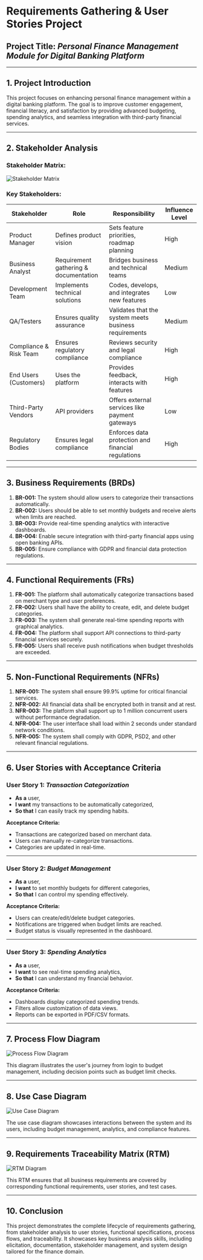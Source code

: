 # **Requirements Gathering & User Stories Project**

## **Project Title:** *Personal Finance Management Module for Digital Banking Platform*

---

## **1. Project Introduction**
This project focuses on enhancing personal finance management within a digital banking platform. The goal is to improve customer engagement, financial literacy, and satisfaction by providing advanced budgeting, spending analytics, and seamless integration with third-party financial services.

---

## **2. Stakeholder Analysis**

### **Stakeholder Matrix:**

![Stakeholder Matrix](stakeholder-matrix.png)

### **Key Stakeholders:**

| **Stakeholder**           | **Role**                                | **Responsibility**                                      | **Influence Level** |
|---------------------------|-----------------------------------------|--------------------------------------------------------|---------------------|
| Product Manager           | Defines product vision                  | Sets feature priorities, roadmap planning               | High                |
| Business Analyst          | Requirement gathering & documentation   | Bridges business and technical teams                    | Medium              |
| Development Team          | Implements technical solutions          | Codes, develops, and integrates new features            | Low                 |
| QA/Testers                | Ensures quality assurance               | Validates that the system meets business requirements   | Medium              |
| Compliance & Risk Team    | Ensures regulatory compliance           | Reviews security and legal compliance                   | High                |
| End Users (Customers)     | Uses the platform                       | Provides feedback, interacts with features              | High                |
| Third-Party Vendors       | API providers                           | Offers external services like payment gateways          | Low                 |
| Regulatory Bodies         | Ensures legal compliance                | Enforces data protection and financial regulations      | High                |

---

## **3. Business Requirements (BRDs)**

1. **BR-001:** The system should allow users to categorize their transactions automatically.
2. **BR-002:** Users should be able to set monthly budgets and receive alerts when limits are reached.
3. **BR-003:** Provide real-time spending analytics with interactive dashboards.
4. **BR-004:** Enable secure integration with third-party financial apps using open banking APIs.
5. **BR-005:** Ensure compliance with GDPR and financial data protection regulations.

---

## **4. Functional Requirements (FRs)**

1. **FR-001:** The platform shall automatically categorize transactions based on merchant type and user preferences.
2. **FR-002:** Users shall have the ability to create, edit, and delete budget categories.
3. **FR-003:** The system shall generate real-time spending reports with graphical analytics.
4. **FR-004:** The platform shall support API connections to third-party financial services securely.
5. **FR-005:** Users shall receive push notifications when budget thresholds are exceeded.

---

## **5. Non-Functional Requirements (NFRs)**

1. **NFR-001:** The system shall ensure 99.9% uptime for critical financial services.
2. **NFR-002:** All financial data shall be encrypted both in transit and at rest.
3. **NFR-003:** The platform shall support up to 1 million concurrent users without performance degradation.
4. **NFR-004:** The user interface shall load within 2 seconds under standard network conditions.
5. **NFR-005:** The system shall comply with GDPR, PSD2, and other relevant financial regulations.

---

## **6. User Stories with Acceptance Criteria**

### **User Story 1:** *Transaction Categorization*
- **As a** user,
- **I want** my transactions to be automatically categorized,
- **So that** I can easily track my spending habits.

**Acceptance Criteria:**
- Transactions are categorized based on merchant data.
- Users can manually re-categorize transactions.
- Categories are updated in real-time.

---

### **User Story 2:** *Budget Management*
- **As a** user,
- **I want** to set monthly budgets for different categories,
- **So that** I can control my spending effectively.

**Acceptance Criteria:**
- Users can create/edit/delete budget categories.
- Notifications are triggered when budget limits are reached.
- Budget status is visually represented in the dashboard.

---

### **User Story 3:** *Spending Analytics*
- **As a** user,
- **I want** to see real-time spending analytics,
- **So that** I can understand my financial behavior.

**Acceptance Criteria:**
- Dashboards display categorized spending trends.
- Filters allow customization of data views.
- Reports can be exported in PDF/CSV formats.

---

## **7. Process Flow Diagram**

![Process Flow Diagram](process-flow-diagram.png)

This diagram illustrates the user's journey from login to budget management, including decision points such as budget limit checks.

---

## **8. Use Case Diagram**

![Use Case Diagram](use-case-diagram.png)

The use case diagram showcases interactions between the system and its users, including budget management, analytics, and compliance features.

---

## **9. Requirements Traceability Matrix (RTM)**

![RTM Diagram](rtm-diagram.png)

This RTM ensures that all business requirements are covered by corresponding functional requirements, user stories, and test cases.

---

## **10. Conclusion**

This project demonstrates the complete lifecycle of requirements gathering, from stakeholder analysis to user stories, functional specifications, process flows, and traceability. It showcases key business analysis skills, including elicitation, documentation, stakeholder management, and system design tailored for the finance domain.
